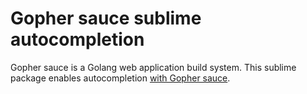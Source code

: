 # Gopher sauce sublime autocompletion

Gopher sauce is a Golang web application build system. This sublime package enables autocompletion [with Gopher sauce](https://github.com/cheikhshift/Gopher-Sauce/wiki).
